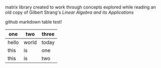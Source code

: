 matrix library created to work through concepts explored while reading an old
copy of Gilbert Strang's _Linear Algebra and its Applications_

github markdown table test!

one | two | three
--- | --- | -----
hello | world | today
this | is | one
this | is | two

